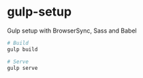 # gulp-setup
Gulp setup with BrowserSync, Sass and Babel
```bash
# Build
gulp build

# Serve
gulp serve
```
